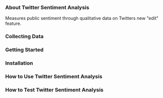 ### About Twitter Sentiment Analysis
Measures public sentiment through qualitative data on Twitters new "edit" feature.

### Collecting Data

### Getting Started

### Installation

### How to Use Twitter Sentiment Analysis

### How to Test Twitter Sentiment Analysis
